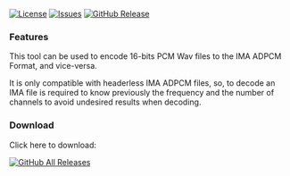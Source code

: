 [![License](https://img.shields.io/github/license/jmarti856/ima-adpcm_encoder-decoder.svg)](https://www.gnu.org/licenses/gpl-3.0.html)
[![Issues](https://img.shields.io/github/issues/jmarti856/ima-adpcm_encoder-decoder.svg)](https://github.com/jmarti856/ima-adpcm_encoder-decoder/issues)
[![GitHub Release](https://img.shields.io/github/v/release/jmarti856/ima-adpcm_encoder-decoder.svg)](https://github.com/jmarti856/ima-adpcm_encoder-decoder/releases/latest)

### Features
This tool can be used to encode 16-bits PCM Wav files to the IMA ADPCM Format, and vice-versa. 

It is only compatible with headerless IMA ADPCM files, so, to decode an IMA file is required to know previously the frequency and the number of channels to avoid undesired results when decoding. 

### Download
Click here to download:

[![GitHub All Releases](https://img.shields.io/github/v/release/jmarti856/ima-adpcm_encoder-decoder.svg?style=for-the-badge)](https://github.com/jmarti856/ima-adpcm_encoder-decoder/releases/latest)
